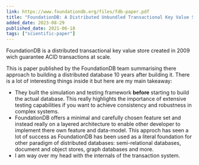 ```yaml
---
link: https://www.foundationdb.org/files/fdb-paper.pdf
title: "FoundationDB: A Distributed Unbundled Transactional Key Value Store"
added_date: 2023-08-29
published_date: 2021-06-18
tags: ["scientific-paper"]
---
```

FoundationDB is a distributed transactional key value store created in 2009 wich 
guarantee ACID transactions at scale.

This is paper published by the FoundationDB team summarising there
approach to building a distributed database 10 years after building it.
There is a lot of interesting things inside it but here are my main takeaway:

- They built the simulation and testing framework **before** starting to build
the actual database. This really highlights the importance of extensive testing
capabilities if you want to achieve consistency and robustness in complex
systems.
-  FoundationDB offers a minimal and carefully chosen feature set and instead
really on a layered architecture to enable other developer to implement there
own feature and data-model. This approch has seen a lot of success as
FoundationDB has been used as a literal foundation for other paradigm of
distributed databases: semi-relational databases, document and object stores,
graph databases and more.
- I am way over my head with the internals of the transaction system.
